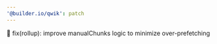 ```yaml
---
'@builder.io/qwik': patch
---
```


🐞 fix(rollup): improve manualChunks logic to minimize over-prefetching
